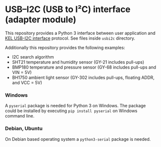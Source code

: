 # USB–I2C (USB to I²C) interface (adapter module)

This repository provides a Python 3 interface between user application and [KEL USB-I2C interface](http://kel.si/) protocol. See files inside `usbi2c` directory.

Additionally this repository provides the following examples:
* I2C search algorithm
* SHT21 temperature and humidity sensor (GY-21 includes pull-ups)
* BMP180 temperature and pressure sensor (GY-68 includes pull-ups and VIN = 5V)
* BH1750 ambient light sensor (GY-302 includes pull-ups, floating ADDR, and VCC = 5V)

### Windows

A `pyserial` package is needed for Python 3 on Windows. The package could be installed by executing `pip install pyserial` on Windows command line.

### Debian, Ubuntu

On Debian based operating system a `python3-serial` package is needed.
